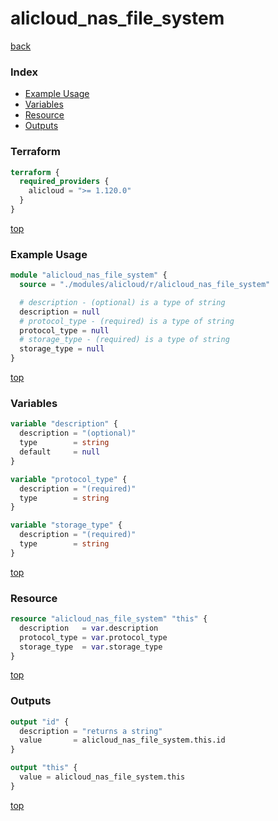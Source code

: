 # alicloud_nas_file_system

[back](../alicloud.md)

### Index

- [Example Usage](#example-usage)
- [Variables](#variables)
- [Resource](#resource)
- [Outputs](#outputs)

### Terraform

```terraform
terraform {
  required_providers {
    alicloud = ">= 1.120.0"
  }
}
```

[top](#index)

### Example Usage

```terraform
module "alicloud_nas_file_system" {
  source = "./modules/alicloud/r/alicloud_nas_file_system"

  # description - (optional) is a type of string
  description = null
  # protocol_type - (required) is a type of string
  protocol_type = null
  # storage_type - (required) is a type of string
  storage_type = null
}
```

[top](#index)

### Variables

```terraform
variable "description" {
  description = "(optional)"
  type        = string
  default     = null
}

variable "protocol_type" {
  description = "(required)"
  type        = string
}

variable "storage_type" {
  description = "(required)"
  type        = string
}
```

[top](#index)

### Resource

```terraform
resource "alicloud_nas_file_system" "this" {
  description   = var.description
  protocol_type = var.protocol_type
  storage_type  = var.storage_type
}
```

[top](#index)

### Outputs

```terraform
output "id" {
  description = "returns a string"
  value       = alicloud_nas_file_system.this.id
}

output "this" {
  value = alicloud_nas_file_system.this
}
```

[top](#index)